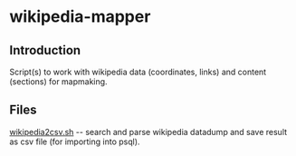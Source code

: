 # wikipedia-mapper

## Introduction

Script(s) to work with wikipedia data (coordinates, links) and content (sections) for mapmaking.

## Files

[wikipedia2csv.sh](https://github.com/geographyclub/wikipedia-mapper/blob/master/wikipedia2csv.sh) -- search and parse wikipedia datadump and save result as csv file (for importing into psql).
